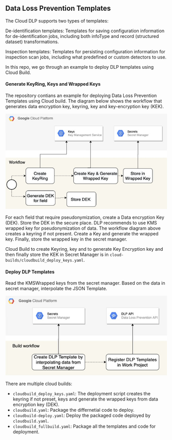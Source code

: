 ## Data Loss Prevention Templates

The Cloud DLP supports two types of templates:

De-identification templates: Templates for saving configuration information for de-identification jobs, including both infoType and record (structured dataset) transformations.

Inspection templates: Templates for persisting configuration information for inspection scan jobs, including what predefined or custom detectors to use.

In this repo, we go through an example to deploy DLP templates using Cloud Build.

#### Generate KeyRing, Keys and Wrapped Keys

The repository contians an example for deploying Data Loss Prevention Templates using Cloud build. The diagram below shows the workflow that generates data encryption key, keyring, key and key-encryption key (KEK).

![Workflow to generate keyring, key](./docs/GenerateKey.jpg)

For each field that require pseudonymization, create a Data encryption Key (DEK). Store the DEK in the secure place. DLP recommends to use KMS wrapped key for pseudonymization of data. The workflow diagram above creates a keyring if not present. Create a Key and generate the wrapped key. Finally, store the wrapped key in the secret manager.

Cloud Build to create Keyring, key and to generate Key Encryption key and then finally store the KEK in Secret Manager is in `cloud-builds/cloudbuild_deploy_keys.yaml`.

#### Deploy DLP Templates

Read the KMSWrapped keys from the secret manager. Based on the data in secret manager, interpolate the JSON Template.

![Workflow to Generate and Deploy templates](./docs/DLP-Template.jpg)

There are multiple cloud builds:
- `cloudbuild_deploy_keys.yaml`: The deployment script creates the keyring if not preset, keys and generate the wrapped keys from data encryption key (DEK).
- `cloudbuild.yaml`: Package the differnetial code to deploy.
- `cloudbuild-deploy.yaml`: Deploy the packaged code deployed by `cloudbuild.yaml`.
- `cloudbuild_fullbuild.yaml`: Package all the templates and code for deployment.
